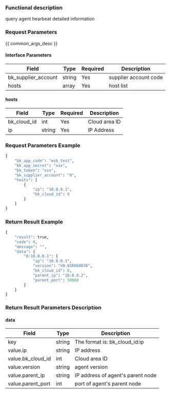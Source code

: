 ### Functional description

query agent hearbeat detailed information

### Request Parameters

{{ common_args_desc }}

#### Interface Parameters

| Field      |  Type      | Required   |  Description      |
|-----------|------------|--------|------------|
| bk_supplier_account | string     | Yes     | supplier account code |
| hosts          |  array     | Yes     | host list |

#### hosts

| Field      |  Type      | Required   |  Description      |
|-----------|------------|--------|------------|
| bk_cloud_id |  int    | Yes     | Cloud area ID |
| ip          |  string | Yes     | IP Address |

### Request Parameters Example

```python
{
    "bk_app_code": "esb_test",
    "bk_app_secret": "xxx",
    "bk_token": "xxx",
    "bk_supplier_account": "0",
    "hosts": [
        {
            "ip": "10.0.0.1",
            "bk_cloud_id": 0
        }
    ]
}
```

### Return Result Example

```python
{
    "result": true,
    "code": 0,
    "message": "",
    "data": {
        "0:10.0.0.1": {
            "ip": "10.0.0.1",
            "version": "V0.01R060D38",
            "bk_cloud_id": 0,
            "parent_ip": "10.0.0.2",
            "parent_port": 50000
        }
    }
}
```

### Return Result Parameters Description

#### data

| Field      | Type      | Description      |
|-----------|-----------|-----------|
| key                | string       | The format is: bk_cloud_id:ip |
| value.ip           | string       | IP address |
| value.bk_cloud_id  | int          | Cloud area ID |
| value.version      | string       | agent version |
| value.parent_ip    | string       | IP address of agent&#39;s parent node |
| value.parent_port  | int          | port of agent&#39;s parent node |

